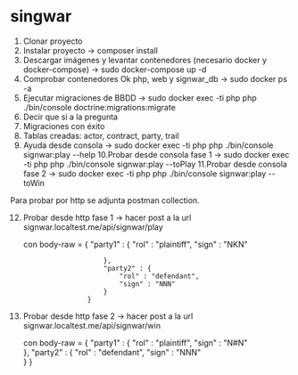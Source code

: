 # singwar

1. Clonar proyecto
2. Instalar proyecto -> composer install
3. Descargar imágenes y levantar contenedores (necesario docker y docker-compose) -> sudo docker-compose up -d
4. Comprobar contenedores Ok php, web y signwar_db  -> sudo docker ps -a
5. Ejecutar migraciones de BBDD -> sudo docker exec -ti php php ./bin/console doctrine:migrations:migrate
6. Decir que si a la pregunta
7. Migraciones con éxito
8. Tablas creadas: actor, contract, party, trail
9. Ayuda desde consola -> sudo docker exec -ti php php ./bin/console signwar:play --help
10.Probar desde consola fase 1  ->  sudo docker exec -ti php php ./bin/console signwar:play --toPlay
11.Probar desde consola fase 2  ->  sudo docker exec -ti php php ./bin/console signwar:play --toWin

Para probar por http se adjunta postman collection. 

12. Probar desde http fase 1 -> hacer post a la url signwar.localtest.me/api/signwar/play 

      con body-raw = 
                        {
                            "party1" : {
                                "rol" : "plaintiff",
                                "sign" : "NKN" 

                            },
                            "party2" : {
                                "rol" : "defendant",
                                "sign" : "NNN"   
                            }
                        }


13. Probar desde http fase 2 -> hacer post a la url signwar.localtest.me/api/signwar/win 

      con body-raw = 
                        {
                            "party1" : {
                                "rol" : "plaintiff",
                                "sign" : "N#N"   
                            },
                            "party2" : {
                                "rol" : "defendant",
                                "sign" : "NNN"   
                            }
                        }

